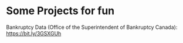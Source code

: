 # Some Projects for fun

Bankruptcy Data (Office of the Superintendent of Bankruptcy Canada): https://bit.ly/3GSXGUh
